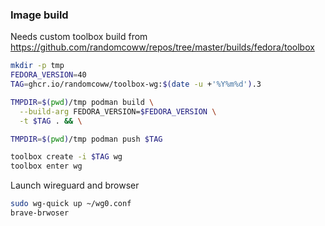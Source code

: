 ### Image build

Needs custom toolbox build from https://github.com/randomcoww/repos/tree/master/builds/fedora/toolbox

```bash
mkdir -p tmp
FEDORA_VERSION=40
TAG=ghcr.io/randomcoww/toolbox-wg:$(date -u +'%Y%m%d').3

TMPDIR=$(pwd)/tmp podman build \
  --build-arg FEDORA_VERSION=$FEDORA_VERSION \
  -t $TAG . && \

TMPDIR=$(pwd)/tmp podman push $TAG
```

```bash
toolbox create -i $TAG wg
toolbox enter wg
```

Launch wireguard and browser

```bash
sudo wg-quick up ~/wg0.conf
brave-brwoser
```